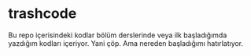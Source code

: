 # trashcode
Bu repo içerisindeki kodlar bölüm derslerinde veya ilk başladığımda yazdığım kodları içeriyor. Yani çöp. Ama nereden başladığımı hatırlatıyor.
